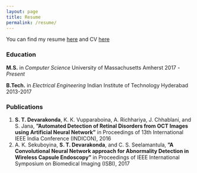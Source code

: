 ```yaml
---
layout: page
title: Resume
permalink: /resume/
---
```


You can find my resume [here](Resume_SuryaTejaD.pdf) and CV [here](Resume_SuryaTejaD.pdf)

### Education
**M.S.** in *Computer Science*
University of Massachusetts Amherst
2017 - *Present*

**B.Tech.** in *Electrical Engineering*
Indian Institute of Technology Hyderabad
2013-2017

### Publications
1. **S. T. Devarakonda**, K. K. Vupparaboina, A. Richhariya, J. Chhablani, and S. Jana, **”Automated Detection of Retinal Disorders from OCT Images using Artificial Neural Network”** in Proceedings of 13th International IEEE India Conference (INDICON), 2016
2. A. K. Sekuboyina, **S. T. Devarakonda**, and C. S. Seelamantula, **”A Convolutional Neural Network approach for Abnormality Detection in Wireless Capsule Endoscopy”** in Proceedings of IEEE International Symposium on Biomedical Imaging (ISBI), 2017


